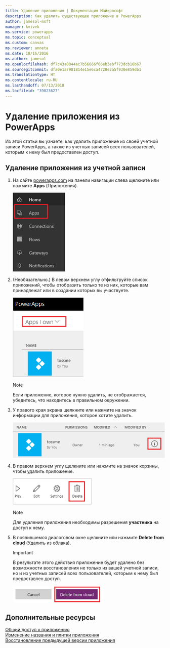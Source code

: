 ```yaml
---
title: Удаление приложения | Документация Майкрософт
description: Как удалить существующее приложение в PowerApps
author: jamesol-msft
manager: kvivek
ms.service: powerapps
ms.topic: conceptual
ms.custom: canvas
ms.reviewer: anneta
ms.date: 10/16/2016
ms.author: jamesol
ms.openlocfilehash: df7c43a0044ac7b56666f06eb3ebf773dcb16b67
ms.sourcegitcommit: dfa0e1a7981814e15e6ca4720e2a5f930e859db1
ms.translationtype: HT
ms.contentlocale: ru-RU
ms.lasthandoff: 07/13/2018
ms.locfileid: "39023627"
---
```

# <a name="delete-an-app-from-powerapps"></a>Удаление приложения из PowerApps
Из этой статьи вы узнаете, как удалить приложение из своей учетной записи PowerApps, а также из учетных записей всех пользователей, которым к нему был предоставлен доступ.

## <a name="delete-an-app-from-your-account"></a>Удаление приложения из учетной записи
1. На сайте [powerapps.com](https://web.powerapps.com) на панели навигации слева щелкните или нажмите **Apps** (Приложения).
   
    ![](./media/delete-app/file-apps.png)
2. (Необязательно.) В левом верхнем углу отфильтруйте список приложений, чтобы отобразить только те из них, которые вам принадлежат или в создании которых вы участвуете.
   
    ![](./media/delete-app/filter-list.png)
   
    > [!NOTE]
   > Если приложение, которое нужно удалить, не отображается, убедитесь, что находитесь в правильном окружении.
3. У правого края экрана щелкните или нажмите на значок информации для приложения, которое хотите удалить.
   
    ![](./media/delete-app/app-options.png)
4. В правом верхнем углу щелкните или нажмите на значок корзины, чтобы удалить приложение.
   
    ![](./media/delete-app/delete-icon.png)
   
    > [!NOTE]
   > Для удаления приложения необходимы разрешения **участника** на доступ к нему.
5. В появившемся диалоговом окне щелкните или нажмите **Delete from cloud** (Удалить из облака).  
   
    > [!IMPORTANT]
   > В результате этого действия приложение будет удалено без возможности восстановления не только из вашей учетной записи, но и из учетных записей всех пользователей, которым к нему был предоставлен доступ.
   
    ![](./media/delete-app/delete-button.png)

## <a name="more-resources"></a>Дополнительные ресурсы
[Общий доступ к приложению](share-app.md)  
[Изменение названия и плитки приложения](set-name-tile.md)  
[Восстановление предыдущей версии приложения](restore-an-app.md)  

